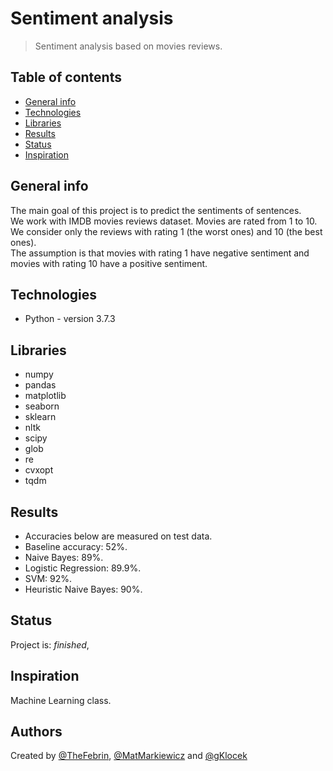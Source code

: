 # Sentiment analysis
> Sentiment analysis based on movies reviews.

## Table of contents
* [General info](#general-info)
* [Technologies](#technologies)
* [Libraries](#Libraries)
* [Results](#Results)
* [Status](#status)
* [Inspiration](#inspiration)

## General info
The main goal of this project is to predict the sentiments of sentences. <br>
We work with IMDB movies reviews dataset. Movies are rated from 1 to 10. We consider only the reviews with rating 1 (the worst ones) and 10 (the best ones). <br>
The assumption is that movies with rating 1 have negative sentiment and movies with rating 10 have a positive sentiment. <br>

## Technologies
* Python - version 3.7.3

## Libraries
* numpy
* pandas
* matplotlib
* seaborn
* sklearn
* nltk
* scipy
* glob
* re
* cvxopt
* tqdm

## Results
* Accuracies below are measured on test data.
* Baseline accuracy: 52%.
* Naive Bayes: 89%.
* Logistic Regression: 89.9%.
* SVM: 92%.
* Heuristic Naive Bayes: 90%.

## Status
Project is: _finished_,

## Inspiration
Machine Learning class.

## Authors
Created by [@TheFebrin](https://github.com/TheFebrin), [@MatMarkiewicz](https://github.com/MatMarkiewicz) and [@gKlocek](https://github.com/gKlocek)
